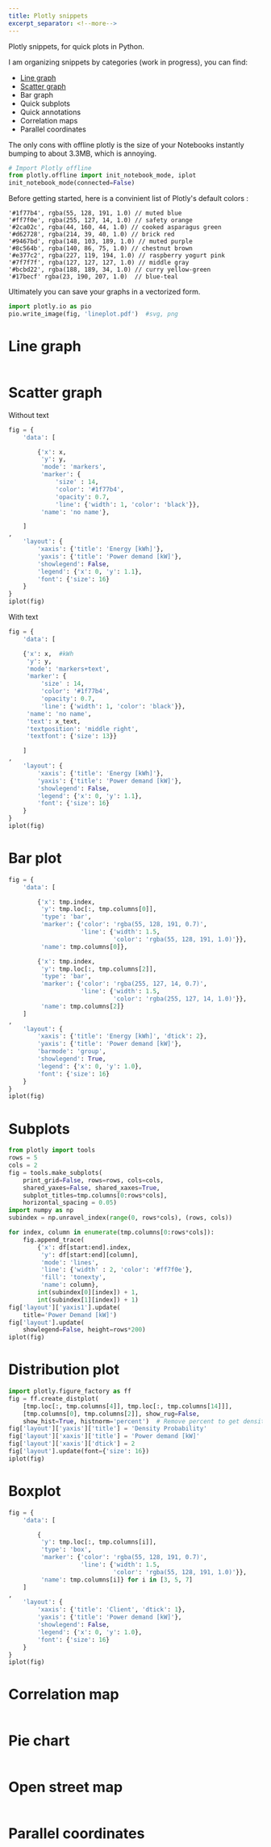 ```yaml
---
title: Plotly snippets
excerpt_separator: <!--more-->
---
```


Plotly snippets, for quick plots in Python.

<!--more-->
<!-- <head>
<script src="https://cdnjs.cloudflare.com/ajax/libs/require.js/2.1.10/require.min.js"></script>
<script src="https://cdnjs.cloudflare.com/ajax/libs/jquery/2.0.3/jquery.min.js"></script>
<script src="https://cdn.plot.ly/plotly-latest.min.js"></script>
</head> -->

I am organizing snippets by categories (work in progress), you can find:
* [Line graph](#line-graph)
* [Scatter graph](#scatter-graph)
* Bar graph
* Quick subplots
* Quick annotations
* Correlation maps
* Parallel coordinates

The only cons with offline plotly is the size of your Notebooks instantly bumping to about 3.3MB, which is annoying.

```python
# Import Plotly offline
from plotly.offline import init_notebook_mode, iplot
init_notebook_mode(connected=False)
```

Before getting started, here is a convinient list of Plotly's default colors :

    '#1f77b4', rgba(55, 128, 191, 1.0) // muted blue
    '#ff7f0e', rgba(255, 127, 14, 1.0) // safety orange
    '#2ca02c', rgba(44, 160, 44, 1.0) // cooked asparagus green
    '#d62728', rgba(214, 39, 40, 1.0) // brick red
    '#9467bd', rgba(148, 103, 189, 1.0) // muted purple
    '#8c564b', rgba(140, 86, 75, 1.0) // chestnut brown
    '#e377c2', rgba(227, 119, 194, 1.0) // raspberry yogurt pink
    '#7f7f7f', rgba(127, 127, 127, 1.0) // middle gray
    '#bcbd22', rgba(188, 189, 34, 1.0) // curry yellow-green
    '#17becf' rgba(23, 190, 207, 1.0)  // blue-teal

Ultimately you can save your graphs in a vectorized form.
```python
import plotly.io as pio
pio.write_image(fig, 'lineplot.pdf')  #svg, png
```

# Line graph
```python
```

# Scatter graph
Without text

```python
fig = {
    'data': [

        {'x': x,
         'y': y,
         'mode': 'markers',
         'marker': {
             'size' : 14,
             'color': '#1f77b4',
             'opacity': 0.7,
             'line': {'width': 1, 'color': 'black'}},
         'name': 'no name'},

    ]
,
    'layout': {
        'xaxis': {'title': 'Energy [kWh]'},
        'yaxis': {'title': 'Power demand [kW]'},
        'showlegend': False,
        'legend': {'x': 0, 'y': 1.1},
        'font': {'size': 16}
    }
}
iplot(fig)
```
With text
```python
fig = {
    'data': [

    {'x': x,  #kWh
     'y': y,
     'mode': 'markers+text',
     'marker': {
         'size' : 14,
         'color': '#1f77b4',
         'opacity': 0.7,
         'line': {'width': 1, 'color': 'black'}},
     'name': 'no name',
     'text': x_text,
     'textposition': 'middle right',
     'textfont': {'size': 13}}

    ]
,
    'layout': {
        'xaxis': {'title': 'Energy [kWh]'},
        'yaxis': {'title': 'Power demand [kW]'},
        'showlegend': False,
        'legend': {'x': 0, 'y': 1.1},
        'font': {'size': 16}
    }
}
iplot(fig)
```

# Bar plot

```python
fig = {
    'data': [

        {'x': tmp.index,
         'y': tmp.loc[:, tmp.columns[0]],
         'type': 'bar',
         'marker': {'color': 'rgba(55, 128, 191, 0.7)',
                    'line': {'width': 1.5,
                             'color': 'rgba(55, 128, 191, 1.0)'}},
         'name': tmp.columns[0]},

        {'x': tmp.index,
         'y': tmp.loc[:, tmp.columns[2]],
         'type': 'bar',
         'marker': {'color': 'rgba(255, 127, 14, 0.7)',
                    'line': {'width': 1.5,
                             'color': 'rgba(255, 127, 14, 1.0)'}},
         'name': tmp.columns[2]}
    ]
,
    'layout': {
        'xaxis': {'title': 'Energy [kWh]', 'dtick': 2},
        'yaxis': {'title': 'Power demand [kW]'},
        'barmode': 'group',
        'showlegend': True,
        'legend': {'x': 0, 'y': 1.0},
        'font': {'size': 16}
    }
}
iplot(fig)
```

# Subplots

```python
from plotly import tools
rows = 5
cols = 2
fig = tools.make_subplots(
    print_grid=False, rows=rows, cols=cols,
    shared_yaxes=False, shared_xaxes=True,
    subplot_titles=tmp.columns[0:rows*cols],
    horizontal_spacing = 0.05)
import numpy as np
subindex = np.unravel_index(range(0, rows*cols), (rows, cols))

for index, column in enumerate(tmp.columns[0:rows*cols]):
    fig.append_trace(
        {'x': df[start:end].index,
         'y': df[start:end][column],
         'mode': 'lines',
         'line': {'width' : 2, 'color': '#ff7f0e'},
         'fill': 'tonexty',
         'name': column},
        int(subindex[0][index]) + 1,
        int(subindex[1][index]) + 1)
fig['layout']['yaxis1'].update(
    title='Power Demand [kW]')
fig['layout'].update(
    showlegend=False, height=rows*200)    
iplot(fig)
```

# Distribution plot

```python
import plotly.figure_factory as ff
fig = ff.create_distplot(
    [tmp.loc[:, tmp.columns[4]], tmp.loc[:, tmp.columns[14]]],
    [tmp.columns[0], tmp.columns[2]], show_rug=False,
    show_hist=True, histnorm='percent')  # Remove percent to get density
fig['layout']['yaxis']['title'] = 'Density Probability'
fig['layout']['xaxis']['title'] = 'Power demand [kW]'
fig['layout']['xaxis']['dtick'] = 2
fig['layout'].update(font={'size': 16})
iplot(fig)
```

# Boxplot

```python
fig = {
    'data': [

        {
         'y': tmp.loc[:, tmp.columns[i]],
         'type': 'box',
         'marker': {'color': 'rgba(55, 128, 191, 0.7)',
                    'line': {'width': 1.5,
                             'color': 'rgba(55, 128, 191, 1.0)'}},
         'name': tmp.columns[i]} for i in [3, 5, 7]
    ]
,
    'layout': {
        'xaxis': {'title': 'Client', 'dtick': 1},
        'yaxis': {'title': 'Power demand [kW]'},
        'showlegend': False,
        'legend': {'x': 0, 'y': 1.0},
        'font': {'size': 16}
    }
}
iplot(fig)
```

# Correlation map

```python
```

# Pie chart


```python
```

# Open street map


```python
```

# Parallel coordinates


```python
```
